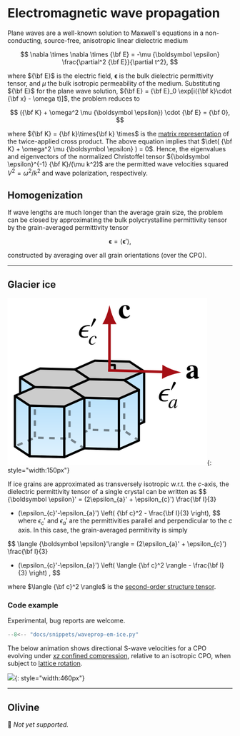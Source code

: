 # Electromagnetic wave propagation

Plane waves are a well-known solution to Maxwell's equations in a non-conducting, source-free, anisotropic linear dielectric medium

$$
\nabla \times \nabla \times {\bf E} = -\mu {\boldsymbol \epsilon} \frac{\partial^2 {\bf E}}{\partial t^2},
$$

<!--Note this can also be written as $\nabla^2 {\bf E} = \mu {\boldsymbol \epsilon} {\partial^2 {\bf E}}/{\partial t^2}$.-->
where ${\bf E}$ is the electric field, ${\boldsymbol \epsilon}$ is the bulk dielectric permittivity tensor, and $\mu$ the bulk isotropic permeability of the medium.
Substituting ${\bf E}$ for the plane wave solution, ${\bf E} = {\bf E}_0 \exp[i({\bf k}\cdot {\bf x} - \omega t)]$, the problem reduces to

$$
({\bf K} + \omega^2 \mu {\boldsymbol \epsilon}) \cdot {\bf E} = {\bf 0},
$$

where ${\bf K} = {\bf k}\times{\bf k} \times$ is the [matrix representation](https://en.wikipedia.org/wiki/Cross_product#Alternative_ways_to_compute) of the twice-applied cross product.
The above equation implies that $\det( {\bf K} + \omega^2 \mu {\boldsymbol \epsilon} ) = 0$. Hence, the eigenvalues and eigenvectors of the normalized Christoffel tensor ${\boldsymbol \epsilon}^{-1} {\bf K}/(\mu k^2)$ are the permitted wave velocities squared $V^2 = {\omega^2}/{k^2}$ and wave polarization, respectively.

## Homogenization 

If wave lengths are much longer than the average grain size, the problem can be closed by approximating the bulk polycrystalline permittivity tensor by the grain-averaged permittivity tensor

$${\boldsymbol \epsilon} = \langle {\boldsymbol \epsilon}' \rangle,$$
    
constructed by averaging over all grain orientations (over the CPO).

- - -

## Glacier ice

![](https://raw.githubusercontent.com/nicholasmr/specfab/main/images/tranisotropic/monoice-dielectric.png){: style="width:150px"}

If ice grains are approximated as transversely isotropic w.r.t. the $c$-axis, the dielectric permittivity tensor of a single crystal can be written as
$$
{\boldsymbol \epsilon}' =  (2\epsilon_{a}' + \epsilon_{c}') \frac{\bf I}{3}
+ (\epsilon_{c}'-\epsilon_{a}') \left( {\bf c}^2 - \frac{\bf I}{3} \right),
$$
where $\epsilon_{c}'$ and $\epsilon_{a}'$ are the permittivities parallel and perpendicular to the $c$ axis.
In this case, the grain-averaged permitivity is simply 

$$
\langle {\boldsymbol \epsilon}'\rangle = (2\epsilon_{a}' + \epsilon_{c}') \frac{\bf I}{3}
+ (\epsilon_{c}'-\epsilon_{a}') \left( \langle {\bf c}^2 \rangle - \frac{\bf I}{3} \right)
,
$$

where $\langle {\bf c}^2 \rangle$ is the [second-order structure tensor](cpo-structuretensors.md).

### Code example

Experimental, bug reports are welcome.


```python
--8<-- "docs/snippets/waveprop-em-ice.py"
```

The below animation shows directional S-wave velocities for a CPO evolving under [$xz$ confined compression](deformation-kinematics.md), relative to an isotropic CPO, when subject to [lattice rotation](fabdyn-LROT.md).

![](https://raw.githubusercontent.com/nicholasmr/specfab/main/demo/cube-crush-animation/S2-maps/S2-vi-EM.gif){: style="width:460px"}

- - -

## Olivine

🚧 *Not yet supported.*
